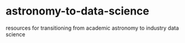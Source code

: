 # astronomy-to-data-science
resources for transitioning from academic astronomy to industry data science
